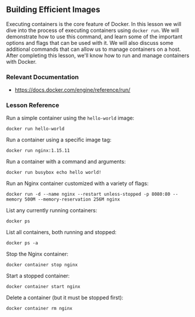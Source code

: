 <h2>Building Efficient Images</h2>
<div class="close-video-menu">
<p>Executing containers is the core feature of Docker. In this lesson we will dive into the process of executing containers using&nbsp;<code>docker run</code>. We will demonstrate how to use this command, and learn some of the important options and flags that can be used with it. We will also discuss some additional commands that can allow us to manage containers on a host. After completing this lesson, we'll know how to run and manage containers with Docker.</p>
<h3 id="relevant-documentation">Relevant Documentation</h3>
<ul>
<li><a href="https://docs.docker.com/engine/reference/run/">https://docs.docker.com/engine/reference/run/</a></li>
</ul>
<h3 id="lesson-reference">Lesson Reference</h3>
<p>Run a simple container using the&nbsp;<code>hello-world</code>&nbsp;image:</p>
<pre><code>docker run hello-world
</code></pre>
<p>Run a container using a specific image tag:</p>
<pre><code>docker run nginx:1.15.11
</code></pre>
<p>Run a container with a command and arguments:</p>
<pre><code>docker run busybox echo hello world!
</code></pre>
<p>Run an Nginx container customized with a variety of flags:</p>
<pre><code>docker run -d --name nginx --restart unless-stopped -p 8080:80 --memory 500M --memory-reservation 256M nginx
</code></pre>
<p>List any currently running containers:</p>
<pre><code>docker ps
</code></pre>
<p>List all containers, both running and stopped:</p>
<pre><code>docker ps -a
</code></pre>
<p>Stop the Nginx container:</p>
<pre><code>docker container stop nginx
</code></pre>
<p>Start a stopped container:</p>
<pre><code>docker container start nginx
</code></pre>
<p>Delete a container (but it must be stopped first):</p>
<pre><code>docker container rm nginx</code></pre>
</div>
